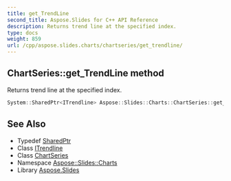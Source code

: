 ```yaml
---
title: get_TrendLine
second_title: Aspose.Slides for C++ API Reference
description: Returns trend line at the specified index.
type: docs
weight: 859
url: /cpp/aspose.slides.charts/chartseries/get_trendline/
---
```

## ChartSeries::get_TrendLine method


Returns trend line at the specified index.

```cpp
System::SharedPtr<ITrendline> Aspose::Slides::Charts::ChartSeries::get_TrendLine(int32_t index) override
```

## See Also

* Typedef [SharedPtr](../../../system/sharedptr/)
* Class [ITrendline](../../itrendline/)
* Class [ChartSeries](../)
* Namespace [Aspose::Slides::Charts](../../)
* Library [Aspose.Slides](../../../)
